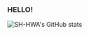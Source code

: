 ### HELLO!

![SH-HWA's GitHub stats](https://github-readme-stats.vercel.app/api?username=SH-HWA&show_icons=true&theme=default)

<!--
**SH-HWA/SH-HWA** is a ✨ _special_ ✨ repository because its `README.md` (this file) appears on your GitHub profile.

Here are some ideas to get you started:

- 🔭 I’m currently working on ...
- 🌱 I’m currently learning ...
- 👯 I’m looking to collaborate on ...
- 🤔 I’m looking for help with ...
- 💬 Ask me about ...
- 📫 How to reach me: ...
- 😄 Pronouns: ...
- ⚡ Fun fact: ...
-->
